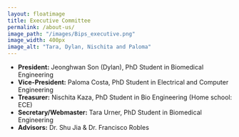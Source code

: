 ```yaml
---
layout: floatimage
title: Executive Committee
permalink: /about-us/
image_path: "/images/Bips_executive.png"
image_width: 400px
image_alt: "Tara, Dylan, Nischita and Paloma"
---
```


- **President:** Jeonghwan Son (Dylan), PhD Student in Biomedical Engineering
- **Vice-President:** Paloma Costa, PhD Student in Electrical and Computer Engineering
- **Treasurer:** Nischita Kaza, PhD Student in Bio Engineering (Home school: ECE)
- **Secretary/Webmaster:** Tara Urner, PhD Student in Biomedical Engineering
- **Advisors:** Dr. Shu Jia & Dr. Francisco Robles

